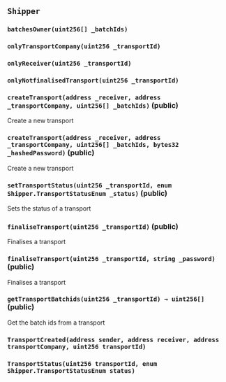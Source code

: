 ## `Shipper`





### `batchesOwner(uint256[] _batchIds)`





### `onlyTransportCompany(uint256 _transportId)`





### `onlyReceiver(uint256 _transportId)`





### `onlyNotfinalisedTransport(uint256 _transportId)`






### `createTransport(address _receiver, address _transportCompany, uint256[] _batchIds)` (public)

Create a new transport




### `createTransport(address _receiver, address _transportCompany, uint256[] _batchIds, bytes32 _hashedPassword)` (public)

Create a new transport




### `setTransportStatus(uint256 _transportId, enum Shipper.TransportStatusEnum _status)` (public)

Sets the status of a transport




### `finaliseTransport(uint256 _transportId)` (public)

Finalises a transport




### `finaliseTransport(uint256 _transportId, string _password)` (public)

Finalises a transport




### `getTransportBatchids(uint256 _transportId) → uint256[]` (public)

Get the batch ids from a transport





### `TransportCreated(address sender, address receiver, address transportCompany, uint256 transportId)`





### `TransportStatus(uint256 transportId, enum Shipper.TransportStatusEnum status)`






